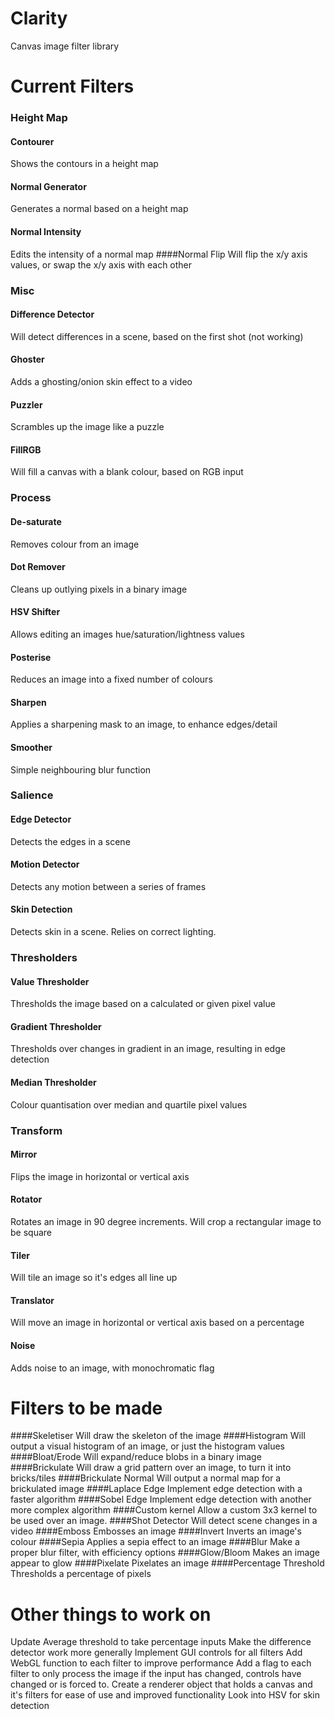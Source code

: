 Clarity
=======

Canvas image filter library

Current Filters
===============

### Height Map
#### Contourer
Shows the contours in a height map
#### Normal Generator
Generates a normal based on a height map
#### Normal Intensity
Edits the intensity of a normal map
####Normal Flip
Will flip the x/y axis values, or swap the x/y axis with each other

### Misc
#### Difference Detector
Will detect differences in a scene, based on the first shot (not working)
#### Ghoster
Adds a ghosting/onion skin effect to a video
#### Puzzler
Scrambles up the image like a puzzle
#### FillRGB
Will fill a canvas with a blank colour, based on RGB input

### Process
#### De-saturate
Removes colour from an image
#### Dot Remover
Cleans up outlying pixels in a binary image
#### HSV Shifter
Allows editing an images hue/saturation/lightness values
#### Posterise
Reduces an image into a fixed number of colours
#### Sharpen
Applies a sharpening mask to an image, to enhance edges/detail
#### Smoother
Simple neighbouring blur function

### Salience
#### Edge Detector
Detects the edges in a scene
#### Motion Detector
Detects any motion between a series of frames
#### Skin Detection
Detects skin in a scene. Relies on correct lighting.

### Thresholders
#### Value Thresholder
Thresholds the image based on a calculated or given pixel value
#### Gradient Thresholder
Thresholds over changes in gradient in an image, resulting in edge detection
#### Median Thresholder
Colour quantisation over median and quartile pixel values

### Transform
#### Mirror
Flips the image in horizontal or vertical axis
#### Rotator
Rotates an image in 90 degree increments. Will crop a rectangular image to be square
#### Tiler
Will tile an image so it's edges all line up
#### Translator
Will move an image in horizontal or vertical axis based on a percentage
#### Noise
Adds noise to an image, with monochromatic flag


Filters to be made
==================
####Skeletiser
Will draw the skeleton of the image
####Histogram
Will output a visual histogram of an image, or just the histogram values
####Bloat/Erode
Will expand/reduce blobs in a binary image
####Brickulate
Will draw a grid pattern over an image, to turn it into bricks/tiles
####Brickulate Normal
Will output a normal map for a brickulated image
####Laplace Edge
Implement edge detection with a faster algorithm
####Sobel Edge
Implement edge detection with another more complex algorithm
####Custom kernel
Allow a custom 3x3 kernel to be used over an image.
####Shot Detector
Will detect scene changes in a video
####Emboss
Embosses an image
####Invert
Inverts an image's colour
####Sepia
Applies a sepia effect to an image
####Blur
Make a proper blur filter, with efficiency options
####Glow/Bloom
Makes an image appear to glow
####Pixelate
Pixelates an image
####Percentage Threshold
Thresholds a percentage of pixels

Other things to work on
=======================
Update Average threshold to take percentage inputs
Make the difference detector work more generally
Implement GUI controls for all filters
Add WebGL function to each filter to improve performance
Add a flag to each filter to only process the image if the input has changed, controls have changed or is forced to.
Create a renderer object that holds a canvas and it's filters for ease of use and improved functionality
Look into HSV for skin detection